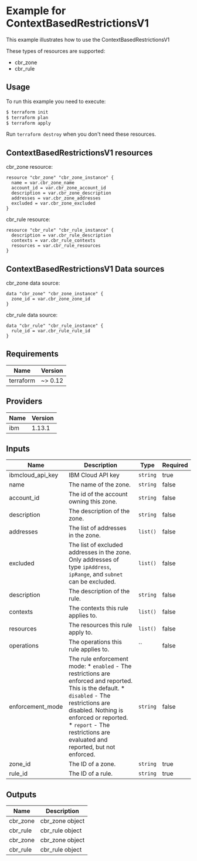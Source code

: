 # Example for ContextBasedRestrictionsV1

This example illustrates how to use the ContextBasedRestrictionsV1

These types of resources are supported:

* cbr_zone
* cbr_rule

## Usage

To run this example you need to execute:

```bash
$ terraform init
$ terraform plan
$ terraform apply
```

Run `terraform destroy` when you don't need these resources.


## ContextBasedRestrictionsV1 resources

cbr_zone resource:

```hcl
resource "cbr_zone" "cbr_zone_instance" {
  name = var.cbr_zone_name
  account_id = var.cbr_zone_account_id
  description = var.cbr_zone_description
  addresses = var.cbr_zone_addresses
  excluded = var.cbr_zone_excluded
}
```
cbr_rule resource:

```hcl
resource "cbr_rule" "cbr_rule_instance" {
  description = var.cbr_rule_description
  contexts = var.cbr_rule_contexts
  resources = var.cbr_rule_resources
}
```

## ContextBasedRestrictionsV1 Data sources

cbr_zone data source:

```hcl
data "cbr_zone" "cbr_zone_instance" {
  zone_id = var.cbr_zone_zone_id
}
```
cbr_rule data source:

```hcl
data "cbr_rule" "cbr_rule_instance" {
  rule_id = var.cbr_rule_rule_id
}
```

## Requirements

| Name | Version |
|------|---------|
| terraform | ~> 0.12 |

## Providers

| Name | Version |
|------|---------|
| ibm | 1.13.1 |

## Inputs

| Name | Description | Type | Required |
|------|-------------|------|---------|
| ibmcloud\_api\_key | IBM Cloud API key | `string` | true |
| name | The name of the zone. | `string` | false |
| account_id | The id of the account owning this zone. | `string` | false |
| description | The description of the zone. | `string` | false |
| addresses | The list of addresses in the zone. | `list()` | false |
| excluded | The list of excluded addresses in the zone. Only addresses of type `ipAddress`, `ipRange`, and `subnet` can be excluded. | `list()` | false |
| description | The description of the rule. | `string` | false |
| contexts | The contexts this rule applies to. | `list()` | false |
| resources | The resources this rule apply to. | `list()` | false |
| operations | The operations this rule applies to. | `` | false |
| enforcement_mode | The rule enforcement mode: * `enabled` - The restrictions are enforced and reported. This is the default. * `disabled` - The restrictions are disabled. Nothing is enforced or reported. * `report` - The restrictions are evaluated and reported, but not enforced. | `string` | false |
| zone_id | The ID of a zone. | `string` | true |
| rule_id | The ID of a rule. | `string` | true |

## Outputs

| Name | Description |
|------|-------------|
| cbr_zone | cbr_zone object |
| cbr_rule | cbr_rule object |
| cbr_zone | cbr_zone object |
| cbr_rule | cbr_rule object |
